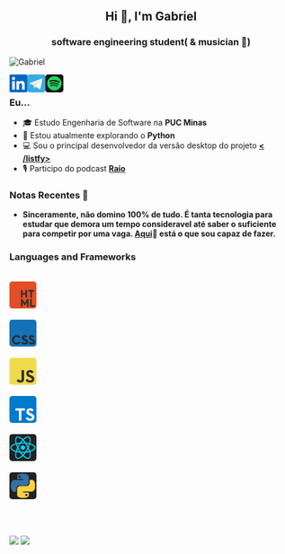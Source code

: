 <h2 align="center">Hi 👋, I'm Gabriel</h2>
<h3 align="center">software engineering student( & musician 🎵)</h3>

<p align="left"> <img src="https://komarev.com/ghpvc/?username=G4BR-13-L&color=1DB954" alt="Gabriel" width="130px"/></p>

<a href="https://www.linkedin.com/in/gabriel-victorc/" target="blank"><img align="left" src="icons/linkedin.png" alt="gabriel" width="32px" /></a>
  
<a href="https://t.me/G4br1ellp">
  <img align="left" alt="Meu telegram" width="32px" src="icons/telegram.png" />
</a>

<a href="https://open.spotify.com/user/rkl17y9mx2ydrg1a4fdssxhxg" target="blank"><img align="left" src="icons/spotify.png" alt="gabriel" width="32px" /></a>


<br/>


### Eu...
* 🎓 Estudo Engenharia de Software na **PUC Minas** 
* 🔭 Estou atualmente explorando o **Python**
* 💻 Sou o principal desenvolvedor da versão desktop do projeto **[< /listfy>](https://github.com/listfy-team/listfy-electron)**
* 🎙 Participo do podcast **[Raio](https://open.spotify.com/show/5tzwuHAOYGp4ATskC6oT5c?si=NnujR6j9RiyGtVmNP1HKxw)**

### Notas Recentes 📝

* **Sinceramente, não domino 100% de tudo. É tanta tecnologia para estudar que demora um tempo consideravel até saber o suficiente para competir por uma vaga. [Aqui](https://github.com/listfy-team/listfy-electron)🌟 está o que sou capaz de fazer.**

### Languages and Frameworks
&ensp;<code>
<img src="icons/html.png" width="48px" style="border-radius:5px !important;"/>
</code>&ensp;
&ensp;<code>
<img src="icons/css.png" width="48px" style="border-radius:5px !important;"/>
</code>&ensp;
&ensp;<code>
<img src="icons/js.png" width="48px" style="border-radius:5px !important;"/>
</code>&ensp;
&ensp;<code>
<img src="icons/ts.png" width="48px" style="border-radius:5px !important;"/>
</code>&ensp;
&ensp;<code>
<img src="icons/react.png" width="48px" style="border-radius:5px !important;"/>
</code>&ensp;
&ensp;<code>
<img src="icons/python.png" width="48px" style="border-radius:5px !important;"/>
</code>

<br />
<br />

![](https://raw.githubusercontent.com/G4BR-13-L/my-github-status/6bdead15cc2114c82886b57824dc2938986df729/generated/overview.svg)
![](https://raw.githubusercontent.com/G4BR-13-L/my-github-status/6bdead15cc2114c82886b57824dc2938986df729/generated/languages.svg)
